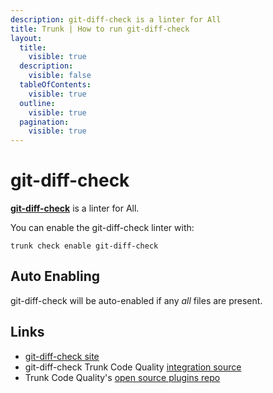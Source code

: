```yaml
---
description: git-diff-check is a linter for All
title: Trunk | How to run git-diff-check
layout:
  title:
    visible: true
  description:
    visible: false
  tableOfContents:
    visible: true
  outline:
    visible: true
  pagination:
    visible: true
---
```


# git-diff-check

[**git-diff-check**](https://git-scm.com/docs/git-diff) is a linter for All.

You can enable the git-diff-check linter with:

```shell
trunk check enable git-diff-check
```

## Auto Enabling

git-diff-check will be auto-enabled if any *all* files are present.





## Links

- [git-diff-check site](https://git-scm.com/docs/git-diff)
- git-diff-check Trunk Code Quality [integration source](https://github.com/trunk-io/plugins/tree/main/linters/git-diff-check)
- Trunk Code Quality's [open source plugins repo](https://github.com/trunk-io/plugins/tree/main)
